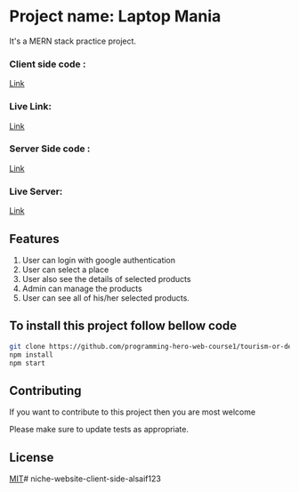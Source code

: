 # Project name: Laptop Mania

It's a MERN stack practice project.

### Client side code : 
<a href="https://github.com/programming-hero-web-course1/tourism-or-delivery-website-client-side-alsaif123">Link</a>
### Live Link:  
<a href="https://tourisom-authentication.web.app/">Link</a>
### Server Side code : 
<a href="https://github.com/programming-hero-web-course1/tourism-or-delivery-website-server-side-alsaif123">Link</a> 

### Live Server:
<a href="https://powerful-dusk-92883.herokuapp.com/ ">Link</a> 

## Features

1. User can login with google authentication 
2. User can select a place 
3. User also see the details of selected products
4. Admin can manage the products
5. User can see all of his/her selected products.

## To install this project follow bellow code  

```bash
git clone https://github.com/programming-hero-web-course1/tourism-or-delivery-website-server-side-alsaif123.git
npm install
npm start
```

## Contributing
If you want to contribute to this project then you are most welcome

Please make sure to update tests as appropriate.

## License
[MIT](https://choosealicense.com/licenses/mit/)#   n i c h e - w e b s i t e - c l i e n t - s i d e - a l s a i f 1 2 3  
 